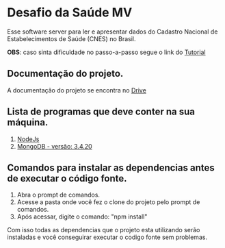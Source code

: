 # Desafio da Saúde MV
Esse software server para ler e apresentar dados do Cadastro Nacional de Estabelecimentos de Saúde (CNES) no Brasil.

**OBS**: caso sinta dificuldade no passo-a-passo segue o link do [Tutorial]()

## Documentação do projeto.
A documentação do projeto se encontra no [Drive](https://docs.google.com/document/d/12jiaFyFmCxaV_yP61ug3WU68jDWK_vmNl_BLveDg5Lk/edit?usp=sharing)

## Lista de programas que deve conter na sua máquina.
1. [NodeJs](https://nodejs.org/en/)
2. [MongoDB - versão: 3.4.20](https://www.mongodb.com/dr/fastdl.mongodb.org/win32/mongodb-win32-x86_64-2008plus-3.4.20-signed.msi/download)

## Comandos para instalar as dependencias antes de executar o código fonte.
1. Abra o prompt de comandos.
2. Acesse a pasta onde você fez o clone do projeto pelo prompt de comandos.
3. Após acessar, digite o comando: "npm install"

Com isso todas as dependencias que o projeto esta utilizando serão instaladas e você conseguirar executar o codigo fonte sem problemas.

